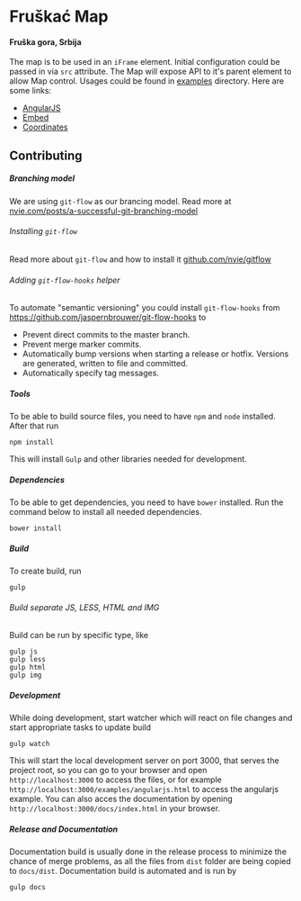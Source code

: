 # Fruškać Map
#### Fruška gora, Srbija
The map is to be used in an `iFrame` element. Initial configuration could be passed in via `src` attribute. The Map will expose API to it's parent element to allow Map control. Usages could be found in [examples](https://github.com/fruskac/map/tree/master/examples) directory. Here are some links:
* [AngularJS](./examples/angularjs.html)
* [Embed](examples/embeded.html)
* [Coordinates](./examples/coordinates.html)

## Contributing

##### Branching model
We are using `git-flow` as our brancing model. Read more at [nvie.com/posts/a-successful-git-branching-model](http://nvie.com/posts/a-successful-git-branching-model/)

###### Installing `git-flow`
Read more about `git-flow` and how to install it [github.com/nvie/gitflow](https://github.com/nvie/gitflow)

###### Adding ```git-flow-hooks``` helper
To automate "semantic versioning" you could install ```git-flow-hooks``` from https://github.com/jaspernbrouwer/git-flow-hooks to 
- Prevent direct commits to the master branch.
- Prevent merge marker commits.
- Automatically bump versions when starting a release or hotfix. Versions are generated, written to file and committed.
- Automatically specify tag messages.

##### Tools
To be able to build source files, you need to have `npm` and `node` installed. After that run
```
npm install
```
This will install `Gulp` and other libraries needed for development.

##### Dependencies
To be able to get dependencies, you need to have `bower` installed. Run the command below to install all needed dependencies.
```
bower install
```

##### Build
To create build, run
```
gulp
```

###### Build separate JS, LESS, HTML and IMG
Build can be run by specific type, like
```
gulp js
gulp less
gulp html
gulp img
```

##### Development
While doing development, start watcher which will react on file changes and start appropriate tasks to update build
```
gulp watch
```

This will start the local development server on port 3000, that serves the project root, so you can go to your browser 
and open `http://localhost:3000` to access the files, or for example `http://localhost:3000/examples/angularjs.html` to
access the angularjs example. 
You can also acces the documentation by opening `http://localhost:3000/docs/index.html` in your browser.

##### Release and Documentation
Documentation build is usually done in the release process to minimize the chance of merge problems, as all the files 
from `dist` folder are being copied to `docs/dist`. Documentation build is automated and is run by
```
gulp docs
```
